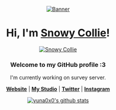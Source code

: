 

<p align="center">
  <a href="https://snowycollie.acsstudio.site/">
    <img src="kita-ikuyo-rap.webp" alt="Banner">
  </a>
</p>

<h1 align="center">Hi, I'm <a href="https://snowycollie.acsstudio.site/">Snowy Collie</a>!</h1>
<p align="center">
  <a href="https://snowycollie.acsstudio.site/">
    <img src="https://snowycollie.acsstudio.site/avatar.png" alt="Snowy Collie">
  </a>
</p>
<h3 align="center">Welcome to my GitHub profile :3</h3>

<p align="center">I'm currently working on survey server.</p>

<p align="center">
  <strong><a href="https://snowycollie.acsstudio.site/">Website</a></strong> |
  <strong><a href="https://acsstudio.site/">My Studio</a></strong> |
  <strong><a href="https://x.com/SnowyCollie">Twitter</a></strong> |
  <strong><a href="https://www.instagram.com/snowy_collie/">Instagram</a></strong>
</p>

<p align="center">
  <a href="https://github.com/Snowy-Collie"><img src="https://github-readme-stats.vercel.app/api?username=Snowy_Collie&hide_border=true&show_icons=true" alt="yuna0x0's github stats"></a>
</p>

<!--
**Snowy-Collie/Snowy_Collie** is a ✨ _special_ ✨ repository because its `README.md` (this file) appears on your GitHub profile.

Here are some ideas to get you started:

- 🔭 I’m currently working on ...
- 🌱 I’m currently learning ...
- 👯 I’m looking to collaborate on ...
- 🤔 I’m looking for help with ...
- 💬 Ask me about ...
- 📫 How to reach me: ...
- 😄 Pronouns: ...
- ⚡ Fun fact: ...
-->
